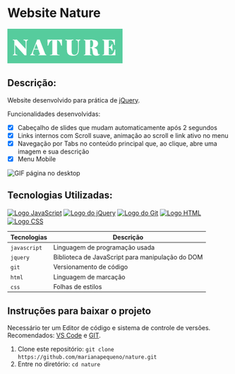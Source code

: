 # Website Nature
![Nature](img/logo.png)

## Descrição: 
Website desenvolvido para prática de [jQuery](https://jquery.com/).

Funcionalidades desenvolvidas: 
* [x] Cabeçalho de slides que mudam automaticamente após 2 segundos
* [x] Links internos com Scroll suave, animação ao scroll e link ativo no menu
* [x] Navegação por Tabs no conteúdo principal que, ao clique, abre uma imagem e sua descrição
* [x] Menu Mobile

![GIF página no desktop](img/videos/page.gif)

## Tecnologias Utilizadas:
<div>
  <a href="https://developer.mozilla.org/pt-BR/docs/Web/JavaScript"><img align="center" alt="Logo JavaScript" height="20" width="30" src="https://cdn.jsdelivr.net/gh/devicons/devicon/icons/javascript/javascript-original.svg" /></a>
  <a href="https://jquery.com/"><img align="center" alt="Logo do jQuery" height="20" width="30" src="https://cdn.jsdelivr.net/gh/devicons/devicon/icons/jquery/jquery-plain.svg" /></a>
  <a href="https://git-scm.com/"><img align="center" alt="Logo do Git" height="20" width="30" src="https://cdn.jsdelivr.net/gh/devicons/devicon/icons/git/git-plain.svg" /></a>
  <a href="https://www.w3.org/standards/webdesign/htmlcss"><img align="center" alt="Logo HTML" height="20" width="30" src="https://cdn.jsdelivr.net/gh/devicons/devicon/icons/html5/html5-plain.svg"/></a>
  <a href="https://www.w3.org/standards/webdesign/htmlcss"><img align="center" alt="Logo CSS" height="20" width="30" src="https://cdn.jsdelivr.net/gh/devicons/devicon/icons/css3/css3-plain.svg" /></a>
</div>

| Tecnologias | Descrição |
| --- | --- |
| `javascript` | Linguagem de programação usada|
| `jquery` | Biblioteca de JavaScript para manipulação do DOM|
| `git` | Versionamento de código|
| `html` | Linguagem de marcação|
| `css` | Folhas de estilos|

## Instruções para baixar o projeto
Necessário ter um Editor de código e sistema de controle de versões. Recomendados: [VS Code](https://code.visualstudio.com/download) e [GIT](https://git-scm.com/downloads).

1. Clone este repositório: `git clone https://github.com/marianapequeno/nature.git`
2. Entre no diretório: `cd nature`

